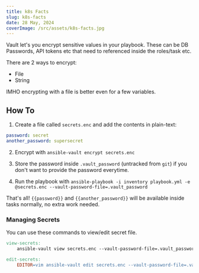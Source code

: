 ```yaml
---
title: k8s Facts
slug: k8s-facts
date: 28 May, 2024
coverImage: /src/assets/k8s-facts.jpg
---
```


Vault let's you encrypt sensitive values in your playbook. These can be DB Passwords, API tokens etc that need to referenced inside the roles/task etc.

There are 2 ways to encrypt:

- File
- String

IMHO encrypting with a file is better even for a few variables.

## How To

1. Create a file called `secrets.enc` and add the contents in plain-text:

```yaml
password: secret
another_password: supersecret
```

2. Encrypt with `ansible-vault encrypt secrets.enc`

3. Store the password inside `.vault_password` (untracked from `git`) if you don't want to provide the password everytime.

4. Run the playbook with `ansible-playbook -i inventory playbook.yml -e @secrets.enc --vault-password-file=.vault_password`

That's all! `{{password}}` and `{{another_password}}` will be available inside tasks normally, no extra work needed.

### Managing Secrets

You can use these commands to view/edit secret file.

```Makefile
view-secrets:
	ansible-vault view secrets.enc --vault-password-file=.vault_password

edit-secrets:
	EDITOR=vim ansible-vault edit secrets.enc --vault-password-file=.vault_password
```